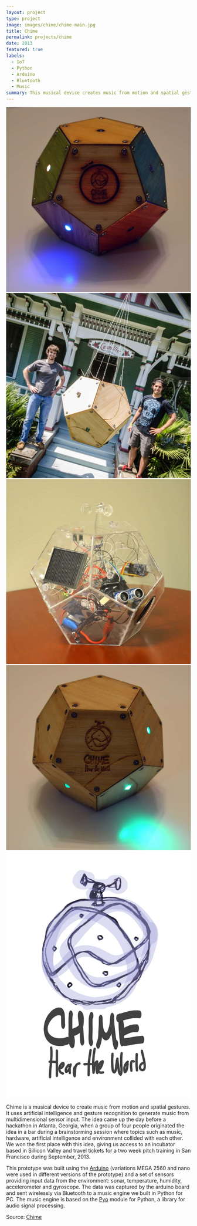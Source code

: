 ```yaml
---
layout: project
type: project
image: images/chime/chime-main.jpg
title: Chime
permalink: projects/chime
date: 2013
featured: true
labels:
  - IoT
  - Python
  - Arduino
  - Bluetooth
  - Music
summary: This musical device creates music from motion and spatial gestures. Chime takes inputs from different physical variables via an accelerometer, gyroscope, microphone, temperature and humidity sensors. Variations in these inputs are used to generate music.
---
```

<div class="ui small rounded images">
  <img class="ui image zoom" src="../images/chime/chime-color.jpg">
  <img class="ui image zoom" src="../images/chime/chime-hackerhouse.jpg">
  <img class="ui image zoom" src="../images/chime/chime-internals.jpg">
  <img class="ui image zoom" src="../images/chime/chime-wood.jpg">
</div>

<img class="ui medium right floated rounded image chime" src="../images/chime/chime-logo.jpg">

Chime is a musical device to create music from motion and spatial gestures. It uses artificial intelligence and gesture recognition to generate music from multidimensional sensor input. The idea came up the day before a hackathon in Atlanta, Georgia, when a group of four people originated the idea in a bar during a brainstorming session where topics such as music, hardware, artificial intelligence and environment collided with each other. We won the first place with this idea, giving us access to an incubator based in Sillicon Valley and travel tickets for a two week pitch training in San Francisco during September, 2013.

This prototype was built using the [Arduino](https://www.arduino.cc/) (variations MEGA 2560 and nano were used in different versions of the prototype) and a set of sensors providing input data from the environment: sonar, temperature, humidity, accelerometer and gyroscope. The data was captured by the arduino board and sent wirelessly via Bluetooth to a music engine we built in Python for PC. The music engine is based on the [Pyo](https://github.com/belangeo/pyo) module for Python, a library for audio signal processing.

Source: <a href="https://github.com/juandarr/chime"><i class="large github icon"></i>Chime</a>